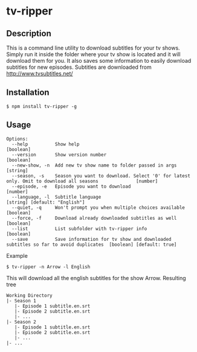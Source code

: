 # tv-ripper

## Description
This is a command line utility to download subtitles for your tv shows. Simply run it inside the folder where your tv show is located and it will download them for you. It also saves some information to easily download subtitles for new episodes.
Subtitles are downloaded from http://www.tvsubtitles.net/

## Installation
```
$ npm install tv-ripper -g
```

## Usage
```
Options:
  --help          Show help                                                                                         [boolean]
  --version       Show version number                                                                               [boolean]
  --new-show, -n  Add new tv show name to folder passed in args                                                      [string]
  --season, -s    Season you want to download. Select '0' for latest only. Omit to download all seasons              [number]
  --episode, -e   Episode you want to download                                                                       [number]
  --language, -l  Subtitle language                                                             [string] [default: "English"]
  --quiet, -q     Won't prompt you when multiple choices available                                                  [boolean]
  --force, -f     Download already downloaded subtitles as well                                                     [boolean]
  --list          List subfolder with tv-ripper info                                                                [boolean]
  --save          Save information for tv show and downloaded subtitles so far to avoid duplicates  [boolean] [default: true]
```
Example
```
$ tv-ripper -n Arrow -l English
```
This will download all the english subtitles for the show Arrow.
Resulting tree
```
Working Directory
|- Season 1
   |- Episode 1 subtitle.en.srt
   |- Episode 2 subtitle.en.srt
   |- ...
|- Season 2
   |- Episode 1 subtitle.en.srt
   |- Episode 2 subtitle.en.srt
   |- ...
|- ...
```
